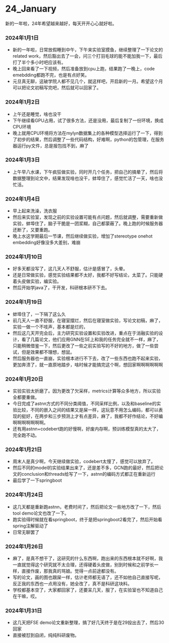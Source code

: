 # 24_January

新的一年啦，24年希望越来越好，每天开开心心就好啦。

### 2024年1月1日

- 新的一年啦，日常放假睡到中午，下午来实验室摸鱼，继续整理了一下论文的related work，然后豁出去了一会，问三个打羽毛球的能不能加我一下，最后打了半个多小时吧应该有。
- 晚上回来看了一下视频，然后准备放到cpu上跑，结果跑了一晚上，code emebdding都跑不完，也是有点好笑。
- 元旦真无聊，这破学院人都不见几个，就这样吧，开启新的一月。希望这个月可以把论文初稿写完吧，然后就可以回家了。



### 2024年1月2日

- 上午还是睡觉，啥也没干
- 下午继续看GPU占用，试了很多方法，还是没用，最后复制了一份环境，换成CPU环境
- 晚上就用CPU环境将方法在mylyn数据集上的各种模型选择运行了一下，得到了初步的结果，然后调整了一些代码结构，好难啊，python的包管理，在服务器运行py文件，总是报包找不到，麻了



### 2024年1月3日

- 上午早八水课，下午疯狂做实验，同时开几个任务，把自己的搞晕了，然后将数据整理到论文中，结果发现啥也没干，蚌埠住了，感觉忙活了一天，啥也没忙活。




### 2024年1月4日

- 早上起来洗澡，洗衣服
- 然后来实验室，发现之前的实验设置可能有点问题，然后就调整，需要重新做实验，蚌埠住了，脑子干脆是一团浆糊，自己都蒙蔽了。晚上跑的时候服务器还断了，又要重跑。
- 晚上水这学期最后一节课，然后继续做实验，增加了stereotype onehot embedding好像没多大差别，难崩



### 2024年1月10日

- 好多天都没写了，这几天人不舒服，估计是感冒了，头晕。
- 还是日常做实验，感觉实验结果都不太好，我都不好写结论，太菜了。只能硬着头皮做实验，编实验。
- 然后开始学java了，干开发，科研根本研不下去。



### 2024年1月19日

- 蚌埠住了，一下隔了这么久
- 前几天人一直不舒服，在寝室摆烂，然后在寝室做实验，写论文初稿，麻了，实验一做一个不吱声，基本都是烂的，
- 然后这几天开完会后，主力研究实验设置和实验改进，重点在于消融实验的设计，看了几篇论文，他们应用GNN在SE上和我的任务完全就不一样，麻了，只能稍微借鉴一下，然后更改了一些之前实验写的不好的地方，做了一些尝试，但是效果都不理想，想鼠。
- 然后服务器也一直崩，实验根本进行不下去，改了一些东西也跑不起来实验，更加奔溃了，就一直原地踏步，啥时候才能搞完这个啊，想回家啊啊啊啊啊啊



### 2024年1月20日

- 实验实验太折磨了。因为更改了欠采样，metrics计算等众多地方，所以实验全都要重做。
- 今日完成了astnn方式的不同分类阈值，不同采样比例，以及和baseline的实验比较，不同的嵌入之间的结果又是屎一样，这玩意不用怎么编码，都可以表现的挺好，在两步和三步预测上才有点差异，麻了，我都不好作结论，不好编啊啊啊啊啊啊啊。
- 还有用astnn+codebert跑的好慢啊，好废内存啊，预训练模型真的太大了，完全跑不动。



### 2024年1月21日

- 周末人是真少啊，今天继续做实验，codebert太慢了，感觉可以放弃了。
- 然后不同的model的实验结果出来了，还是差不多，GCN跑的最好，然后把论文的conclusion和threads给写了一下，astnn的编码方式都正在重新运行
- 最后学了一下springboot



### 2024年1月24日

- 这几天都是重新跑astnn，老费时间了，然后把论文一些地方改了一下，然后tool demo论文也改了一下。
- 跑实验得时候就在看springboot，终于是把springboot2看完了，然后开始看spring注解驱动了
- 日常无聊罢了



### 2024年1月26日

- 麻了，是真不想干了，这研究的什么东西啊，跑出来的东西根本就不好啊，我一直就觉得这个研究就不太合理，还得硬着头皮做，别到时候和之前学长一样，直接作废，那我真的骂娘。觉得一点前途都没有。
- 写的论文，画的图也跟屎一样，估计老师都无语了，还不如他自己直接写呢，反正我的东西也一点用没有，她全改了，真不是科研这块料。
- 学校都基本空了，大家都回家了，还要呆几天，服了，在实验室也不知道自己在干嘛，哎。



### 2024年1月31日

- 这几天把FSE demo论文重新整理，搞了好几天终于是在29投出去了，然后30回家
- 直接被怼到自闭，纯纯科研废物。
